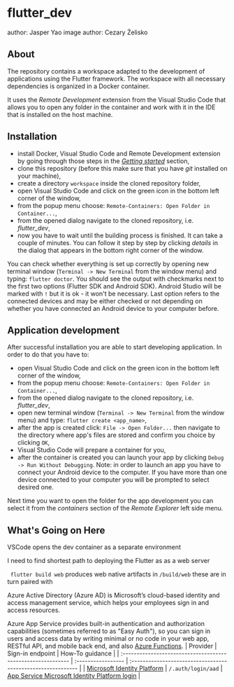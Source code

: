 # flutter_dev

author: Jasper Yao
image author: Cezary Żelisko

## About
The repository contains a workspace adapted to the development of applications using the Flutter framework. The workspace with all necessary dependencies is organized in a Docker container.

It uses the _Remote Development_ extension from the Visual Studio Code that allows you to open any folder in the container and work with it in the IDE that is installed on the host machine.

## Installation
* install Docker, Visual Studio Code and Remote Development extension by going through those steps in the [_Getting started_](https://code.visualstudio.com/docs/remote/containers#_getting-started) section,
* clone this repository (before this make sure that you have _git_ installed on your machine),
* create a directory `workspace` inside the cloned repository folder,
* open Visual Studio Code and click on the green icon in the bottom left corner of the window,
* from the popup menu choose: `Remote-Containers: Open Folder in Container...`,
* from the opened dialog navigate to the cloned repository, i.e. _flutter_dev_,
* now you have to wait until the building process is finished. It can take a couple of minutes. You can follow it step by step by clicking _details_ in the dialog that appears in the bottom right corner of the window.

You can check whether everything is set up correctly by opening new terminal window (`Terminal -> New Terminal` from the window menu) and typing: `flutter doctor`. You should see the output with checkmarks next to the first two options (Flutter SDK and Android SDK). Android Studio will be marked with `!` but it is ok - it won't be necessary. Last option refers to the connected devices and may be either checked or not depending on whether you have connected an Android device to your computer before.

## Application development
After successful installation you are able to start developing application. In order to do that you have to:
* open Visual Studio Code and click on the green icon in the bottom left corner of the window,
* from the popup menu choose: `Remote-Containers: Open Folder in Container...`,
* from the opened dialog navigate to the cloned repository, i.e. _flutter_dev_,
* open new terminal window (`Terminal -> New Terminal` from the window menu) and type: `flutter create <app_name>`,
* after the app is created click: `File -> Open Folder...` then navigate to the directory where app's files are stored and confirm you choice by clicking `OK`,
* Visual Studio Code will prepare a container for you,
* after the container is created you can launch your app by clicking `Debug -> Run Without Debugging`. Note: in order to launch an app you have to connect your Android device to the computer. If you have more than one device connected to your computer you will be prompted to select desired one.

Next time you want to open the folder for the app development you can select it from the _containers_ section of the _Remote Explorer_ left side menu.



## What's Going on Here

VSCode opens the dev container as a separate environment

I need to find shortest path to deploying the Flutter as as a web server

` flutter build web` produces web native artifacts in `/build/web` these are in turn paired with 

Azure Active Directory (Azure AD) is Microsoft’s cloud-based identity and access management service, which helps your employees sign in and access resources.

Azure App Service provides built-in authentication and authorization capabilities (sometimes referred to as "Easy Auth"), so you can sign in users and access data by writing minimal or no code in your web app, RESTful API, and mobile back end, and also [Azure Functions](https://docs.microsoft.com/en-us/azure/azure-functions/functions-overview).
| Provider                                                     | Sign-in endpoint   | How-To guidance                                              |
| :----------------------------------------------------------- | :----------------- | :----------------------------------------------------------- |
| [Microsoft Identity Platform](https://docs.microsoft.com/en-us/azure/active-directory/fundamentals/active-directory-whatis) | `/.auth/login/aad` | [App Service Microsoft Identity Platform login](https://docs.microsoft.com/en-us/azure/app-service/configure-authentication-provider-aad) |

